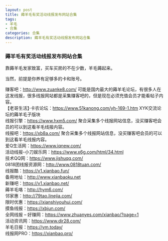 ```yaml
---
layout: post
title: 薅羊毛有奖活动线报发布网站合集
tags:
- 羊毛
- 合集
categories: 合集
description: 薅羊毛有奖活动线报发布网站合集
---
```


### 薅羊毛有奖活动线报发布网站合集


靠薅羊毛发家致富，买车买房的不在少数，羊毛薅起来。<br>

当然，前提是你养有足够多的卡和账号。<br>

赚客吧：http://www.zuanke8.com/ 可能是国内最大的薅羊毛论坛，有很多人在这发线报，很多线报网站都是采集赚客吧的，但是现在必须充值会员才能看帖子内容。<br>
【老哥生活】·卡农论坛：https://www.51kanong.com/yh-169-1.htm XYK交流论坛的薅羊毛子版块<br>
线报引擎：https://www.hxm5.com/ 聚合采集多个线报网站信息，没买赚客吧会员的可以到这看羊毛线报内容。<br>
线报吧：https://xb8a.com/ 聚合采集多个线报网站信息，没买赚客吧会员的可以到这看羊毛线报内容。<br>
爱Q生活网：https://www.iqnew.com/<br>
活动线报-小刀娱乐网：https://www.x6g.com/html/34.html<br>
技术QQ网：https://www.jishuqq.com/<br>
0818团线报资源网：http://www.0818tuan.com/<br>
线报酷：https://v1.xianbao.fun/<br>
备用地址：http://www.xianbaoku.net<br>
新赚吧：https://v1.xianbao.net/<br>
薅羊毛咯：http://hym6.com/<br>
邻家惠：http://79tao.linejia.com/<br>
限时优惠：https://xianshiyouhui.com/<br>
摸鱼线报：https://xbjun.com/<br>
全网线报 – 好赚网：https://www.zhuanyes.com/xianbao/?page=1<br>
活动资讯网：https://www.dir28.com/<br>
羊毛日报：https://ym.today/<br>
线报网PRO：https://xianbao.pro/<br>